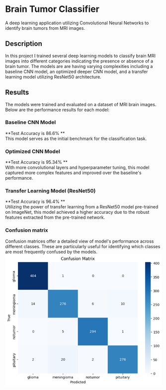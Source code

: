 # Brain Tumor Classifier
A deep learning application utilizing Convolutional Neural Networks to identify brain tumors from MRI images.

## Description
In this project I trained several deep learning models to classify brain MRI images into different categories indicating the presence or absence of a brain tumor. The models are are having varying complexities including a baseline CNN model, an optimized deeper CNN model, and a transfer learning model utilizing ResNet50 architecture.

## Results
The models were trained and evaluated on a dataset of MRI brain images. Below are the performance results for each model:

### Baseline CNN Model  
**Test Accuracy is 86.6%  **  
This model serves as the initial benchmark for the classification task.

### Optimized CNN Model  
**Test Accuracy is 95.34%  **    
With more convolutional layers and hyperparameter tuning, this model captured more complex features and improved over the baseline's performance.

### Transfer Learning Model (ResNet50)  
**Test Accuracy is 96.4%  **  
Utilizing the power of transfer learning from a ResNet50 model pre-trained on ImageNet, this model achieved a higher accuracy due to the robust features extracted from the pre-trained network.

### Confusion matrix  
Confusion matrices offer a detailed view of model's performance across different classes. These are particularly useful for identifying which classes are most frequently confused by the models.  
![](confusion_matrix.png)
